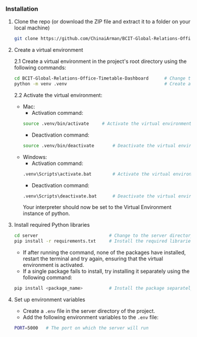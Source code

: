 ### Installation

1. Clone the repo (or download the ZIP file and extract it to a folder on your local machine)

   ```sh
   git clone https://github.com/ChinaiArman/BCIT-Global-Relations-Office-Timetable-Dashboard.git       # Clone the repository
   ```

2. Create a virtual environment

   2.1 Create a virtual environment in the project's root directory using the following commands:

   ```sh
   cd BCIT-Global-Relations-Office-Timetable-Dashboard      # Change to the project directory
   python -m venv .venv                                     # Create a virtual environment
   ```

   2.2 Activate the virtual environment:

   - Mac:
     - Activation command:
     ```sh
     source .venv/bin/activate     # Activate the virtual environment
     ```
     - Deactivation command:
     ```sh
     source .venv/bin/deactivate       # Deactivate the virtual environment
     ```
   - Windows:
     - Activation command:
     ```sh
     .venv\Scripts\activate.bat        # Activate the virtual environment
     ```
     - Deactivation command:
     ```sh
     .venv\Scripts\deactivate.bat      # Deactivate the virtual environment
     ```
     Your interpreter should now be set to the Virtual Environment instance of python.

3. Install required Python libraries

   ```sh
   cd server                           # Change to the server directory
   pip install -r requirements.txt     # Install the required libraries
   ```

   - If after running the command, none of the packages have installed, restart the terminal and try again, ensuring that the virtual environment is activated.
   - If a single package fails to install, try installing it separately using the following command:

   ```sh
   pip install <package_name>          # Install the package separately
   ```

4. Set up environment variables
   - Create a `.env` file in the server directory of the project.
   - Add the following environment variables to the `.env` file:
   ```sh
   PORT=5000   # The port on which the server will run
   ```
